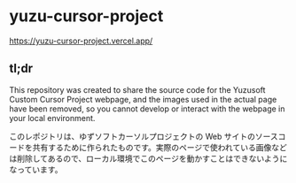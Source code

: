 # yuzu-cursor-project

https://yuzu-cursor-project.vercel.app/

## tl;dr

This repository was created to share the source code for the Yuzusoft Custom Cursor Project webpage, and the images used in the actual page have been removed, so you cannot develop or interact with the webpage in your local environment.

このレポジトリは、ゆずソフトカーソルプロジェクトの Web サイトのソースコードを共有するために作られたものです。実際のページで使われている画像などは削除してあるので、ローカル環境でこのページを動かすことはできないようになっています。
